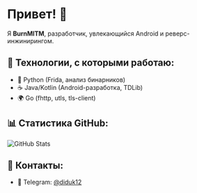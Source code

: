 # Привет! 👋  
Я **BurnMITM**, разработчик, увлекающийся Android и реверс-инжинирингом.  

## 🔧 Технологии, с которыми работаю:
- 🐍 Python (Frida, анализ бинарников)
- ☕ Java/Kotlin (Android-разработка, TDLib)
- 🌍 Go (fhttp, utls, tls-client)

## 📊 Статистика GitHub:
![GitHub Stats](https://github-readme-stats.vercel.app/api?username=BurnMITM&show_icons=true&theme=radical)

## 🚀 Контакты:
- 📧 Telegram: [@diduk12](https://t.me/diduk12)
